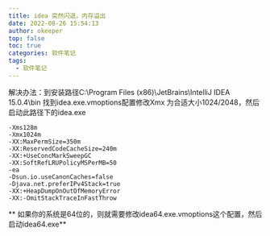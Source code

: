 ```yaml
---
title: idea 突然闪退，内存溢出
date: 2022-08-26 15:54:13
author: okeeper
top: false
toc: true
categories: 软件笔记
tags:
  - 软件笔记
---
```


解决办法：到安装路径C:\Program Files (x86)\JetBrains\IntelliJ IDEA 15.0.4\bin
找到idea.exe.vmoptions配置修改Xmx 为合适大小1024/2048，然后启动此路径下的idea.exe
```
-Xms128m
-Xmx1024m
-XX:MaxPermSize=350m
-XX:ReservedCodeCacheSize=240m
-XX:+UseConcMarkSweepGC
-XX:SoftRefLRUPolicyMSPerMB=50
-ea
-Dsun.io.useCanonCaches=false
-Djava.net.preferIPv4Stack=true
-XX:+HeapDumpOnOutOfMemoryError
-XX:-OmitStackTraceInFastThrow

```

** 如果你的系统是64位的，则就需要修改idea64.exe.vmoptions这个配置，然后启动idea64.exe**